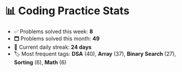 # 📊 Coding Practice Stats

- ✅ Problems solved this week: **8**
- 🗖️ Problems solved this month: **49**
- 📌 Current daily streak: **24 days**
- 🏷️ Most frequent tags: **DSA** (40), **Array** (37), **Binary Search** (27), **Sorting** (6), **Math** (6)
